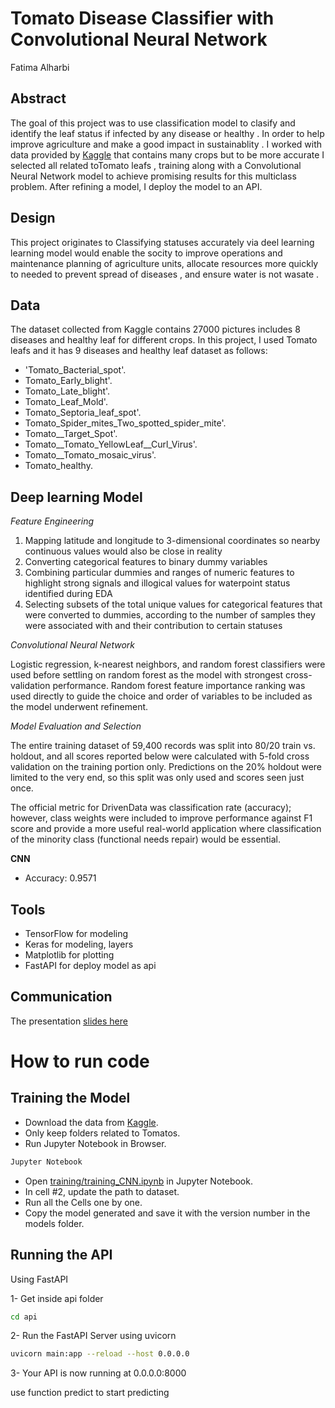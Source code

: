  # Tomato Disease Classifier with Convolutional Neural Network
Fatima Alharbi

## Abstract
The goal of this project was to use classification model to clasify and identify the leaf status if infected by any disease or healthy . In order to help improve agriculture and make a good impact in sustainablity . I worked with data provided by [Kaggle](https://www.kaggle.com/emmarex/plantdisease/)  that contains many crops but to be more accurate I selected all related toTomato leafs , training along with a Convolutional Neural Network model to achieve promising results for this multiclass problem. After refining a model, I deploy the model to an API.      

## Design
This project originates to Classifying statuses accurately via deel learning learning model would enable the socity to improve operations and maintenance planning of agriculture units, allocate resources more quickly to needed to prevent spread of diseases , and ensure water is not wasate .

## Data
 The dataset collected from Kaggle contains 27000 pictures includes 8 diseases and healthy leaf for different crops. In this project, I used Tomato leafs and it has 9 diseases and healthy leaf dataset as follows:
- 'Tomato_Bacterial_spot'.
- Tomato_Early_blight'.
- Tomato_Late_blight'.
- Tomato_Leaf_Mold'.
- Tomato_Septoria_leaf_spot'.
- Tomato_Spider_mites_Two_spotted_spider_mite'.
- Tomato__Target_Spot'.
- Tomato__Tomato_YellowLeaf__Curl_Virus'.
- Tomato__Tomato_mosaic_virus'.
- Tomato_healthy.

## Deep learning Model

*Feature Engineering*
1. Mapping latitude and longitude to 3-dimensional coordinates so nearby continuous values would also be close in reality
2. Converting categorical features to binary dummy variables
3. Combining particular dummies and ranges of numeric features to highlight strong signals and illogical values for waterpoint status identified during EDA
4. Selecting subsets of the total unique values for categorical features that were converted to dummies, according to the number of samples they were associated with and their contribution to certain statuses

*Convolutional Neural Network*
  
Logistic regression, k-nearest neighbors, and random forest classifiers were used before settling on random forest as the model with strongest cross-validation performance. Random forest feature importance ranking was used directly to guide the choice and order of variables to be included as the model underwent refinement.

*Model Evaluation and Selection*
  
The entire training dataset of 59,400 records was split into 80/20 train vs. holdout, and all scores reported below were calculated with 5-fold cross validation on the training portion only. Predictions on the 20% holdout were limited to the very end, so this split was only used and scores seen just once.

The official metric for DrivenData was classification rate (accuracy); however, class weights were included to improve performance against F1 score and provide a more useful real-world application where classification of the minority class (functional needs repair) would be essential.


**CNN** 
   - Accuracy: 0.9571 

## Tools
- TensorFlow for modeling
- Keras for modeling, layers
- Matplotlib for plotting
- FastAPI for deploy model as api

## Communication
 The presentation [slides here](https://github.com/FatimaAlharbi/SDAIA-DataScience-bootcamp/blob/58d5957efb536e30ab0d5100390c9aca0e802f95/SDAIA%20project.pptx)
 
 
 # How to run code
 ## Training the Model
- Download the data from [Kaggle](https://www.kaggle.com/emmarex/plantdisease/).
- Only keep folders related to Tomatos.
- Run Jupyter Notebook in Browser.
```sh
Jupyter Notebook
```
- Open [training/training_CNN.ipynb](https://github.com/FatimaAlharbi/SDAIA-DataScience-bootcamp/blob/dee473df629380aa8ca765871c3f974ba9d24381/training/training_CNN.ipynb) in Jupyter Notebook.
- In cell #2, update the path to dataset.
- Run all the Cells one by one.
- Copy the model generated and save it with the version number in the models folder.


## Running the API
Using FastAPI

1- Get inside api folder

```sh
cd api
```

2- Run the FastAPI Server using uvicorn
```sh
uvicorn main:app --reload --host 0.0.0.0
```

3- Your API is now running at 0.0.0.0:8000

use function predict to start predicting 


